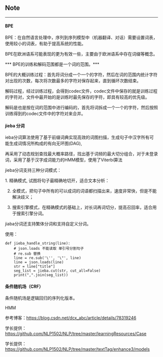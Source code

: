 ## Note

---

#### BPE 
BPE：在自然语言处理中，序列到序列模型中（机器翻译、对话）需要设置词表，使用较小的词表，有助于提高系统的性能。

BPE在欧洲语系可能表现的更为有效一些，主要由于欧洲语系中存在词缀等概念。

*** BPE的训练和解码范围都是一个词的范围。***

BPE的大概训练过程：首先将词分成一个一个的字符，然后在词的范围内统计字符对出现的次数，每次将次数最多的字符对保存起来，直到循环次数结束。

解码过程，经过训练过程，会得到codec文件，codec文件中保存的就是训练过程的字符对，文件中最开始的是训练时最先保存的字符，即具有较高的优先级。

解码是也是按在词的范围中进行编码的，首先将词拆成一个一个的字符，然后按照训练得到的codec文件中的字符对来合并。

#### jieba 分词

ieba分词算法使用了基于前缀词典实现高效的词图扫描，生成句子中汉字所有可能生成词情况所构成的有向无环图(DAG), 

再采用了动态规划查找最大概率路径，找出基于词频的最大切分组合，对于未登录词，采用了基于汉字成词能力的HMM模型，使用了Viterbi算法

jieba分词支持三种分词模式：

1. 精确模式, 试图将句子最精确地切开，适合文本分析：

2. 全模式，把句子中所有的可以成词的词语都扫描出来，速度非常快，但是不能解决歧义；

3. 搜索引擎模式，在精确模式的基础上，对长词再词切分，提高召回率，适合用于搜索引擎分词。

jiaba分词还支持繁体分词和支持自定义分词。

使用：

```
def jieba_handle_string(line):
    # json.loads 不能读取 单引号分割句子
    # re.sub 替换
    line = re.sub('\'', '\"', line)
    line = json.loads(line)
    str = line["title"]
    seg_list = jieba.cut(str, cut_all=False)
    print(",".join(seg_list))
```

#### 条件随机场（CRF）

条件随机场是逻辑回归的序列化版本。

HMM

参考博客：https://blog.csdn.net/dcx_abc/article/details/78319246




学长提供：https://github.com/NLP1502/NLP/tree/master/learningResources/Case

学长提供：https://github.com/NLP1502/NLP/tree/master/textTag/enhance3/models
